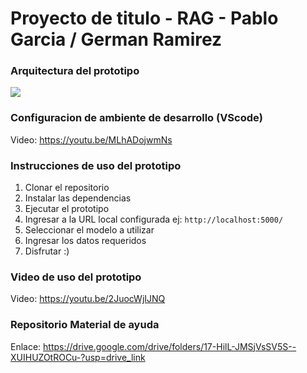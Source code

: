 # Proyecto de titulo - RAG - Pablo Garcia / German Ramirez 

### Arquitectura del prototipo
<img src="https://github.com/Parciadev/Chatbot-IA-AMAZON-TT2-PFINAL/blob/main/Prototipo_final_TT2.png">

### Configuracion de ambiente de desarrollo (VScode)
Video: https://youtu.be/MLhADojwmNs

### Instrucciones de uso del prototipo
1. Clonar el repositorio
2. Instalar las dependencias
3. Ejecutar el prototipo
4. Ingresar a la URL local configurada ej: `http://localhost:5000/`
5. Seleccionar el modelo a utilizar
6. Ingresar los datos requeridos
7. Disfrutar :)

### Video de uso del prototipo
Video: https://youtu.be/2JuocWjIJNQ

### Repositorio Material de ayuda
Enlace: https://drive.google.com/drive/folders/17-HilL-JMSjVsSV5S--XUIHUZOtROCu-?usp=drive_link